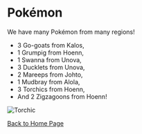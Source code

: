 # Pokémon
We have many Pokémon from many regions!
- 3 Go-goats from Kalos,
- 1 Grumpig from Hoenn,
- 1 Swanna from Unova,
- 3 Ducklets from Unova,
- 2 Mareeps from Johto,
- 1 Mudbray from Alola,
- 3 Torchics from Hoenn,
- And 2 Zigzagoons from Hoenn!

![Torchic](http://i409.photobucket.com/albums/pp172/Femmelink/Pokemon/Torchic-2.jpg)

[Back to Home Page](https://xink11.github.io/Go-Goat-Petting-Zoo/)
